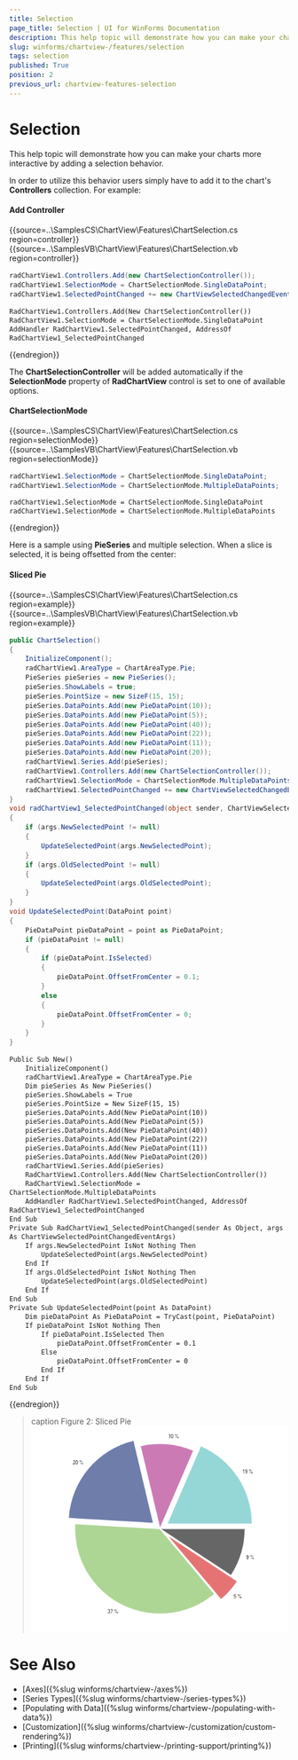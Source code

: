 ```yaml
---
title: Selection
page_title: Selection | UI for WinForms Documentation
description: This help topic will demonstrate how you can make your charts more interactive by adding a selection behavior.
slug: winforms/chartview-/features/selection
tags: selection
published: True
position: 2
previous_url: chartview-features-selection
---
```


# Selection

This help topic will demonstrate how you can make your charts more interactive by adding a selection behavior.        

In order to utilize this behavior users simply have to add it to the chart's __Controllers__ collection. For example:

#### Add Controller

{{source=..\SamplesCS\ChartView\Features\ChartSelection.cs region=controller}} 
{{source=..\SamplesVB\ChartView\Features\ChartSelection.vb region=controller}} 

````C#
radChartView1.Controllers.Add(new ChartSelectionController());
radChartView1.SelectionMode = ChartSelectionMode.SingleDataPoint;
radChartView1.SelectedPointChanged += new ChartViewSelectedChangedEventHandler(radChartView1_SelectedPointChanged);

````
````VB.NET
RadChartView1.Controllers.Add(New ChartSelectionController())
RadChartView1.SelectionMode = ChartSelectionMode.SingleDataPoint
AddHandler RadChartView1.SelectedPointChanged, AddressOf RadChartView1_SelectedPointChanged

````

{{endregion}}

The __ChartSelectionController__ will be added automatically if the __SelectionMode__ property of __RadChartView__ control is set to one of available options. 

#### ChartSelectionMode

{{source=..\SamplesCS\ChartView\Features\ChartSelection.cs region=selectionMode}} 
{{source=..\SamplesVB\ChartView\Features\ChartSelection.vb region=selectionMode}} 

````C#
radChartView1.SelectionMode = ChartSelectionMode.SingleDataPoint;
radChartView1.SelectionMode = ChartSelectionMode.MultipleDataPoints;

````
````VB.NET
radChartView1.SelectionMode = ChartSelectionMode.SingleDataPoint
radChartView1.SelectionMode = ChartSelectionMode.MultipleDataPoints

````

{{endregion}}  

Here is a sample using __PieSeries__ and multiple selection. When a slice is selected, it is being offsetted from the center: 

#### Sliced Pie

{{source=..\SamplesCS\ChartView\Features\ChartSelection.cs region=example}} 
{{source=..\SamplesVB\ChartView\Features\ChartSelection.vb region=example}} 

````C#
public ChartSelection()
{
    InitializeComponent();
    radChartView1.AreaType = ChartAreaType.Pie;
    PieSeries pieSeries = new PieSeries();
    pieSeries.ShowLabels = true;
    pieSeries.PointSize = new SizeF(15, 15);
    pieSeries.DataPoints.Add(new PieDataPoint(10));
    pieSeries.DataPoints.Add(new PieDataPoint(5));
    pieSeries.DataPoints.Add(new PieDataPoint(40));
    pieSeries.DataPoints.Add(new PieDataPoint(22));
    pieSeries.DataPoints.Add(new PieDataPoint(11));
    pieSeries.DataPoints.Add(new PieDataPoint(20));
    radChartView1.Series.Add(pieSeries);
    radChartView1.Controllers.Add(new ChartSelectionController());
    radChartView1.SelectionMode = ChartSelectionMode.MultipleDataPoints;
    radChartView1.SelectedPointChanged += new ChartViewSelectedChangedEventHandler(radChartView1_SelectedPointChanged);
}
void radChartView1_SelectedPointChanged(object sender, ChartViewSelectedPointChangedEventArgs args)
{
    if (args.NewSelectedPoint != null)
    {
        UpdateSelectedPoint(args.NewSelectedPoint);
    }
    if (args.OldSelectedPoint != null)
    {
        UpdateSelectedPoint(args.OldSelectedPoint);
    }
}
void UpdateSelectedPoint(DataPoint point)
{
    PieDataPoint pieDataPoint = point as PieDataPoint;
    if (pieDataPoint != null)
    {
        if (pieDataPoint.IsSelected)
        {
            pieDataPoint.OffsetFromCenter = 0.1;
        }
        else
        {
            pieDataPoint.OffsetFromCenter = 0;
        }
    }
}

````
````VB.NET
Public Sub New()
    InitializeComponent()
    radChartView1.AreaType = ChartAreaType.Pie
    Dim pieSeries As New PieSeries()
    pieSeries.ShowLabels = True
    pieSeries.PointSize = New SizeF(15, 15)
    pieSeries.DataPoints.Add(New PieDataPoint(10))
    pieSeries.DataPoints.Add(New PieDataPoint(5))
    pieSeries.DataPoints.Add(New PieDataPoint(40))
    pieSeries.DataPoints.Add(New PieDataPoint(22))
    pieSeries.DataPoints.Add(New PieDataPoint(11))
    pieSeries.DataPoints.Add(New PieDataPoint(20))
    radChartView1.Series.Add(pieSeries)
    RadChartView1.Controllers.Add(New ChartSelectionController())
    RadChartView1.SelectionMode = ChartSelectionMode.MultipleDataPoints
    AddHandler RadChartView1.SelectedPointChanged, AddressOf RadChartView1_SelectedPointChanged
End Sub
Private Sub RadChartView1_SelectedPointChanged(sender As Object, args As ChartViewSelectedPointChangedEventArgs)
    If args.NewSelectedPoint IsNot Nothing Then
        UpdateSelectedPoint(args.NewSelectedPoint)
    End If
    If args.OldSelectedPoint IsNot Nothing Then
        UpdateSelectedPoint(args.OldSelectedPoint)
    End If
End Sub
Private Sub UpdateSelectedPoint(point As DataPoint)
    Dim pieDataPoint As PieDataPoint = TryCast(point, PieDataPoint)
    If pieDataPoint IsNot Nothing Then
        If pieDataPoint.IsSelected Then
            pieDataPoint.OffsetFromCenter = 0.1
        Else
            pieDataPoint.OffsetFromCenter = 0
        End If
    End If
End Sub

````

{{endregion}}

>caption Figure 2: Sliced Pie
![chartview-features-selection 001](images/chartview-features-selection001.png)

# See Also

* [Axes]({%slug winforms/chartview-/axes%})
* [Series Types]({%slug winforms/chartview-/series-types%})
* [Populating with Data]({%slug winforms/chartview-/populating-with-data%})
* [Customization]({%slug winforms/chartview-/customization/custom-rendering%})
* [Printing]({%slug winforms/chartview-/printing-support/printing%})
